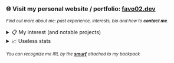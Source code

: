 ### 🌐 Visit my personal website / portfolio: [favo02.dev](https://favo02.dev)
<sup>_Find out more about me: past experience, interests, bio and how to **contact me**._</sup>

<details>
  <summary>📋 My interest (and notable projects)</summary>
  
- **Competitive programming**: `go`, `java`

  <img height="30" src="https://skillicons.dev/icons?i=go,java" />
  
  - [Advent of code](https://github.com/Favo02/advent-of-code)
  - [Cloudflight Coding Contest](https://github.com/Favo02/cloudflight-coding-contest-2023)


- **Web development**: `javascript`, `typescript`, `react`, `express`, `tailwindcss`, `mongodb`, `postgresql`

  <img height="30" src="https://skillicons.dev/icons?i=javascript,typescript,react,express,tailwindcss,mongodb,postgresql" />

  - [favo02.dev](https://github.com/Favo02/favo02.dev)
  - _[Instrumentation management software for a company, working on an open source clone]_


- **Open source software**: `javascript`, `java`

  <img height="30" src="https://skillicons.dev/icons?i=javascript,java" />

  - [Workspaces by open apps](https://github.com/Favo02/workspaces-by-open-apps) _[GNOME shell extension]_
  - [Java algorithms and structures](https://github.com/Favo02/java-algorithms-and-structures) _[Utilities for competitive programming]_


- **Security CTFs** _(althought I'm terrible)_: `c`, `bash`, `python`
 
  <img height="30" src="https://skillicons.dev/icons?i=c,bash,python" />
  
  - [PWN college](https://pwn.college/dojos)
  
</details>

<details>
  <summary>📈 Useless stats</summary>
  
  <br>
    
  ![GitHub stats](https://github-readme-stats.vercel.app/api?username=Favo02&count_private=true&show_icons=true&theme=dark&hide=contribs,stars)
  
  ![Top Languages](https://github-readme-stats.vercel.app/api/top-langs/?username=Favo02&layout=compact&theme=dark&count_private=true)
  
  ![Views count](https://komarev.com/ghpvc/?username=Favo02&style=for-the-badge)  

</details>
  
<sub>_You can recognize me IRL by the **[smurf](https://upload.wikimedia.org/wikipedia/en/2/26/Papasmurf1.jpg)** attached to my backpack_</sub>
